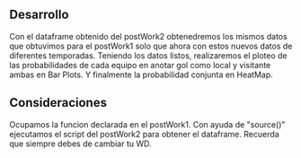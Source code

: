 Desarrollo
----------------
Con el dataframe obtenido del postWork2 obtenedremos los mismos datos que obtuvimos para el postWork1 solo que ahora con estos nuevos datos de diferentes temporadas.
Teniendo los datos listos, realizaremos el ploteo de las probabilidades de cada equipo en anotar gol como local y visitante ambas en Bar Plots. Y finalmente
la probabilidad conjunta en HeatMap.

Consideraciones
----------------
Ocupamos la funcion declarada en el postWork1.
Con ayuda de "source()" ejecutamos el script del postWork2 para obtener el dataframe.
Recuerda que siempre debes de cambiar tu WD.

